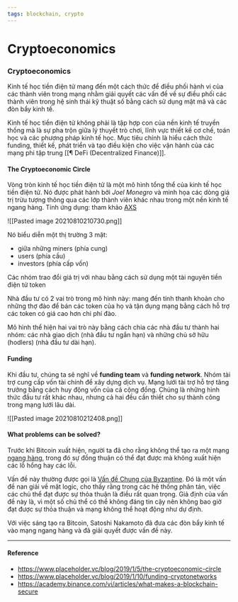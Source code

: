 ```yaml
---
tags: blockchain, crypto
---
```


# Cryptoeconomics

### Cryptoeconomics
Kinh tế học tiền điện tử mang đến một cách thức để điều phối hành vi của các thành viên trong mạng nhằm giải quyết các vấn đề về sự điều phối các thành viên trong hệ sinh thái kỹ thuật số bằng cách sử dụng mật mã và các đòn bẩy kinh tế.

Kinh tế học tiền điện tử không phải là tập hợp con của nền kinh tế truyền thống mà là sự pha trộn giữa lý thuyết trò chơi, lĩnh vực thiết kế cơ chế, toán học và các phương pháp kinh tế học. Mục tiêu chính là hiểu cách thức funding, thiết kế, phát triển và tạo điều kiện cho việc vận hành của các mạng phi tập trung [[¶  DeFi (Decentralized Finance)]].

#### The Cryptoeconomic Circle
Vòng tròn kinh tế học tiền điện tử là một mô hình tổng thể của kinh tế học tiền điện tử. Nó được phát hành bởi *Joel Monegro* và minh họa các dòng giá trị trừu tượng thông qua các lớp thành viên khác nhau trong một nền kinh tế ngang hàng.
Tính ứng dụng: tham khảo [AXS](https://research.binance.com/en/projects/axie-infinity)

![[Pasted image 20210810210730.png]]

Nó biểu diễn một thị trường 3 mặt:
- giữa những miners (phía cung)
- users (phía cầu) 
- investors (phía cấp vốn)

Các nhóm trao đổi giá trị với nhau bằng cách sử dụng một tài nguyên tiền điện tử token

Nhà đầu tư có 2 vai trò trong mô hình này: mang đến tính thanh khoản cho những thợ đào để bán các token của họ và tận dụng mạng bằng cách hỗ trợ các token có giá cao hơn chi phí đào. 

Mô hình thể hiện hai vai trò này bằng cách chia các nhà đầu tư thành hai nhóm: các nhà giao dịch (nhà đầu tư ngắn hạn) và những chủ sở hữu (hodlers) (nhà đầu tư dài hạn).

#### Funding
Khi đầu tư, chúng ta sẽ nghĩ về **funding team** và **funding network**. Nhóm tài trợ cung cấp vốn tài chính để xây dựng dịch vụ. Mạng lưới tài trợ hỗ trợ tăng trưởng bằng cách huy động vốn của cả cộng đồng. Chúng là những hình thức đầu tư rất khác nhau, nhưng cả hai đều cần thiết cho sự thành công trong mạng lưới lâu dài.

![[Pasted image 20210810212408.png]]

#### What problems can be solved?
Trước khi Bitcoin xuất hiện, người ta đã cho rằng không thể tạo ra một mạng [ngang hàng](https://academy.binance.com/vi/articles/peer-to-peer-networks-explained), trong đó sự đồng thuận có thể đạt được mà không xuất hiện các lỗ hổng hay các lỗi.

Vấn đề này thường được gọi là [Vấn đề Chung của Byzantine](https://academy.binance.com/vi/articles/byzantine-fault-tolerance-explained). Đó là một vấn đề nan giải về mặt logic, cho thấy rằng trong các hệ thống phân tán, việc các chủ thể đạt được sự thỏa thuận là điều rất quan trọng. Giả định của vấn đề này là, vì một số chủ thể có thể không đáng tin cậy nên không bao giờ đạt được sự thỏa thuận và mạng không thể hoạt động như dự định. 

Với việc sáng tạo ra Bitcoin, Satoshi Nakamoto đã đưa các đòn bẩy kinh tế vào mạng ngang hàng và đã giải quyết được vấn đề này.

---

#### Reference

- https://www.placeholder.vc/blog/2019/1/5/the-cryptoeconomic-circle
- https://www.placeholder.vc/blog/2019/1/10/funding-cryptonetworks
- https://academy.binance.com/vi/articles/what-makes-a-blockchain-secure